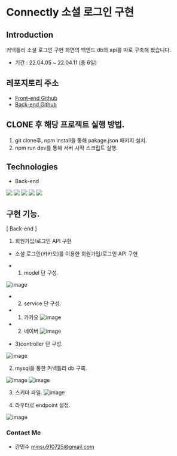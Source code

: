 # Connectly 소셜 로그인 구현

## Introduction

커넥틀리 소셜 로그인 구현 화면의 백엔드 db와 api를 따로 구축해 봤습니다.  

- 기간 : 22.04.05 ~ 22.04.11 (총 6일)

## 레포지토리 주소

- [Front-end Github](https://github.com/minchodang/Connectly-socialLogin-frontend)
- [Back-end Github](https://github.com/minchodang/Connectly-socialLogin-backend)

## CLONE 후 해당 프로젝트 실행 방법.
1. git clone후, npm install을 통해 pakage.json 패키지 설치. 
2. npm run dev를 통해 서버 시작 스크립트 실행. 

## Technologies

- Back-end

<img src="https://img.shields.io/badge/prisma-2D3748?style=for-the-badge&logo=prisma&logoColor=white"> <img src="https://img.shields.io/badge/mysql-4479A1?style=for-the-badge&logo=mysql&logoColor=white"> <img src="https://img.shields.io/badge/node.js-339933?style=for-the-badge&logo=node.js&logoColor=white"> <img src="https://img.shields.io/badge/postman-FF6C37?style=for-the-badge&logo=postman&logoColor=white"> <img src="https://img.shields.io/badge/express-000000?style=for-the-badge&logo=express&logoColor=white">


## 구현 기능.

[ Back-end ]

1. 회원가입/로그인 API 구현

- 소셜 로그인(카카오)를 이용한 회원가입/로그인 API 구현

- 1) model 단 구성. 

![image](https://user-images.githubusercontent.com/90169703/162672929-ae659b3f-6adf-4d12-8bd9-19441def4ddd.png)

- 2) service 단 구성. 

- 1. 카카오 
![image](https://user-images.githubusercontent.com/90169703/162673160-bc54794e-3350-4fa7-9632-4645a24507bb.png)

- 2. 네이버
![image](https://user-images.githubusercontent.com/90169703/162673280-179c26cf-63f8-4037-a75d-1a44d54002f6.png)

- 3)controller 단 구성. 

![image](https://user-images.githubusercontent.com/90169703/162673344-24f6132d-6f1d-4631-9910-d0e8f1c5a921.png)


2. mysql을 통한 커넥틀리 db 구축. 

![image](https://user-images.githubusercontent.com/90169703/162672529-bd89b2be-beed-4776-967c-7348ef4f248f.png)
![image](https://user-images.githubusercontent.com/90169703/162672592-5007bba9-1de2-4abe-99db-cdc9f203da84.png)

3. 스키마 파일.
![image](https://user-images.githubusercontent.com/90169703/162673507-879fb353-895a-410f-a016-0e3168be339e.png)

4. 라우터로 endpoint 설정. 

![image](https://user-images.githubusercontent.com/90169703/162673651-213e6b98-8925-4321-afbb-f95b38618443.png)



### Contact Me

- 강민수 minsu910725@gmail.com

